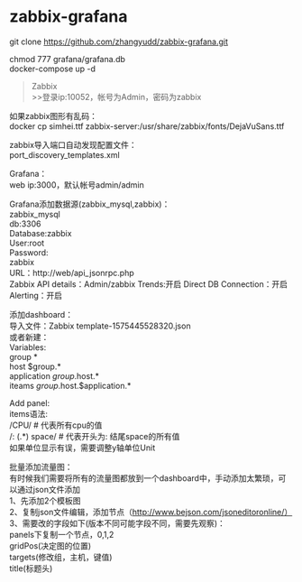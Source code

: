 # zabbix-grafana  

git clone https://github.com/zhangyudd/zabbix-grafana.git  

chmod 777 grafana/grafana.db  
docker-compose up -d  

>Zabbix  
	>>登录ip:10052，帐号为Admin，密码为zabbix  

如果zabbix图形有乱码：  
	docker cp simhei.ttf zabbix-server:/usr/share/zabbix/fonts/DejaVuSans.ttf   

zabbix导入端口自动发现配置文件：  
	port_discovery_templates.xml  

Grafana：  
	web ip:3000，默认帐号admin/admin  

Grafana添加数据源(zabbix_mysql,zabbix)：  
	zabbix_mysql  
		db:3306  
		Database:zabbix  
		User:root  
		Password:  
	zabbix  
		URL：http://web/api_jsonrpc.php  
		Zabbix API details：Admin/zabbix Trends:开启 Direct DB Connection：开启 Alerting：开启  

添加dashboard：  
  导入文件：Zabbix template-1575445528320.json  
或者新建：   
  Variables:  
  group			*  
  host			$group.*  
  application	$group.$host.*  
  iteams			$group.$host.$application.*  

  Add panel:  
  items语法:  
    /CPU/  # 代表所有cpu的值  
    /: (.*) space/  # 代表开头为: 结尾space的所有值  
    如果单位显示有误，需要调整y轴单位Unit  

  批量添加流量图：  
    有时候我们需要将所有的流量图都放到一个dashboard中，手动添加太繁琐，可以通过json文件添加  
	1、先添加2个模板图  
	2、复制json文件编辑，添加节点（http://www.bejson.com/jsoneditoronline/）  
	3、需要改的字段如下(版本不同可能字段不同，需要先观察)：  
		panels下复制一个节点，0,1,2  
		gridPos(决定图的位置)  
		targets(修改组，主机，键值)  
		title(标题头)  
